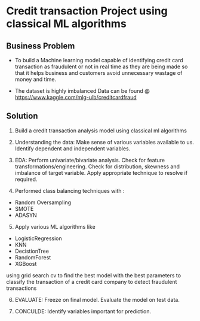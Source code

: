 # Credit transaction Project using classical ML algorithms

## Business Problem
- To build a Machine learning model capable of identifying credit card transaction as fraudulent or not in real time as they are being made so that it helps business and customers avoid unnecessary wastage of money and time.

- The dataset is highly imbalanced
Data can be found @ https://www.kaggle.com/mlg-ulb/creditcardfraud

## Solution

1. Build a credit transaction analysis model using classical ml algorithms

2.	Understanding the data: Make sense of various variables available to us. Identify dependent and independent variables.

3.	EDA: Perform univariate/bivariate analysis. Check for feature transformations/engineering. Check for distribution, skewness and imbalance of target variable. Apply appropriate technique to resolve if required. 


4. Performed class balancing techniques with :
- Random Oversampling
- SMOTE
- ADASYN

5. Apply various ML algorithms like 
- LogisticRegression 
- KNN
- DecistionTree 
- RandomForest
- XGBoost 

using grid search cv to find the best model with the best parameters to classify the transaction of a credit card company to detect fraudulent transactions

6.	EVALUATE: Freeze on final model. Evaluate the model on test data. 

7.	CONCULDE: Identify variables important for prediction. 
